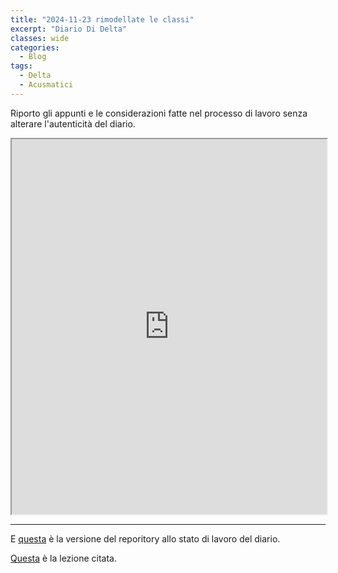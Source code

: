 ```yaml
---
title: "2024-11-23 rimodellate le classi"
excerpt: "Diario Di Delta"
classes: wide
categories:
  - Blog
tags:
  - Delta
  - Acusmatici
---
```


Riporto gli appunti e le considerazioni fatte nel processo di lavoro senza alterare l'autenticità del diario.

<iframe src="https://docs.google.com/viewer?url=https://s-e-a-m.github.io/giulio-romano-de-mattia/assets/docs/2024-11-23_deltaBlog.pdf&embedded=true" width="100%" height="600px"></iframe>

---

E [questa](https://github.com/DMGiulioRomano/delta/tree/3270e408be279c7fbb6818c21a7aa553a34fabc0) è la versione del reporitory allo stato di lavoro del diario.

[Questa](https://s-e-a-m.github.io/giulio-romano-de-mattia/blog/vitucciLez/) è la lezione citata.